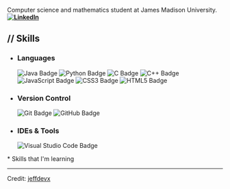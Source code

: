 Computer science and mathematics student at James Madison University. <br>
<b> [![LinkedIn](https://img.shields.io/badge/Josh%20Makela-%230077B5.svg?logo=linkedin&logoColor=white)](https://www.linkedin.com/in/josh-makela) </b>
## <b>// Skills</b>

- ### Languages
    ![Java Badge](https://custom-icon-badges.demolab.com/badge/Java-ED8B00.svg?logo=java-colorful)
    ![Python Badge](https://custom-icon-badges.demolab.com/badge/Python-000.svg?logo=python-colorful)
    ![C Badge](https://img.shields.io/badge/C-%23323330.svg?&logo=c)
    ![C++ Badge](https://img.shields.io/badge/-C++-blue?logo=cplusplus)
    ![JavaScript Badge](https://img.shields.io/badge/Javascript*-%23323330.svg?&logo=javascript&logoColor=%23F7DF1E&style=flat)
    ![CSS3 Badge](https://img.shields.io/badge/CSS3*-%231572B6.svg?&logo=css3&logoColor=white&style=flat) 
    ![HTML5 Badge](https://img.shields.io/badge/HTML5*-%23E34F26.svg?&logo=html5&logoColor=white&style=flat)
  
<!---
- ### Frameworks
    ![Angular Badge](https://img.shields.io/badge/Angular*-393?logo=angular&logoColor=fff&style=flat) 
-->

<!--- ## Databases -->

- ### Version Control
    ![Git Badge](https://img.shields.io/badge/Git-F05032?logo=git&logoColor=fff&style=flat)
    ![GitHub Badge](https://img.shields.io/badge/GitHub-181717?logo=github&logoColor=fff&style=flat)

<!--- ## Clouds & Hostings
    ![Apache Badge](https://img.shields.io/badge/Apache-C71A36?&logo=Apache&logoColor=white&style=flat) 
    -->

- ### IDEs & Tools
    ![Visual Studio Code Badge](https://img.shields.io/badge/Visual%20Studio%20Code-007ACC?logo=visualstudiocode&logoColor=fff&style=flat)

\* Skills that I'm learning

------
Credit: [jeffdevx](https://github.com/jefersoonaf/jeffdevx)


<!--
**joshm20/joshm20** is a ✨ _special_ ✨ repository because its `README.md` (this file) appears on your GitHub profile.

Here are some ideas to get you started:

- 🔭 I’m currently working on ...
- 🌱 I’m currently learning ...
- 👯 I’m looking to collaborate on ...
- 🤔 I’m looking for help with ...
- 💬 Ask me about ...
- 📫 How to reach me: ...
- 😄 Pronouns: ...
- ⚡ Fun fact: ...
-->
